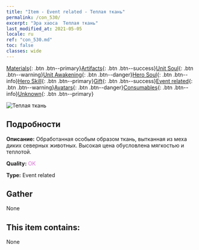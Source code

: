 ```yaml
---
title: "Item - Event related - Теплая ткань"
permalink: /con_530/
excerpt: "Эра хаоса  Теплая ткань"
last_modified_at: 2021-05-05
locale: ru
ref: "con_530.md"
toc: false
classes: wide
---
```

 [Materials](/ItemsRU/){: .btn .btn--primary}[Artifacts](/ItemsRU/Artifacts/){: .btn .btn--success}[Unit Soul](/ItemsRU/UnitSoul/){: .btn .btn--warning}[Unit Awakening](/ItemsRU/UnitAwakening/){: .btn .btn--danger}[Hero Soul](/ItemsRU/HeroSoul/){: .btn .btn--info}[Hero Skill](/ItemsRU/HeroSkill/){: .btn .btn--primary}[Gift](/ItemsRU/Gift/){: .btn .btn--success}[Event related](/ItemsRU/Events/){: .btn .btn--warning}[Avatars](/ItemsRU/Avatars/){: .btn .btn--danger}[Consumables](/ItemsRU/Consumables/){: .btn .btn--info}[Unknown](/ItemsRU/Unknown/){: .btn .btn--primary}

 ![Теплая ткань](/images/t/i_10016.png)

## Подробности
 **Описание:** Обработанная особым образом ткань, вытканная из меха диких северных животных. Высокая цена обусловлена мягкостью и теплотой.

 **Quality:** <span style="color: #DA70D6">OK</span>

 **Type:** Event related

## Gather

  None

## This item contains:

  None

